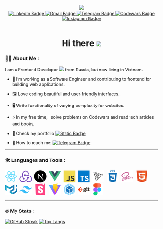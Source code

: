<div id="header" align="center">
  <img src="https://i.giphy.com/media/v1.Y2lkPTc5MGI3NjExMm5oeHp2dW12MzhtcjAzNzA5NzJjYjducnRoaThjZm1tYTR6cnl4OSZlcD12MV9pbnRlcm5hbF9naWZfYnlfaWQmY3Q9Zw/vhsNmFjuN4WDS/giphy.gif" width="100"/>
  <div id="badges">
  <a href="https://www.linkedin.com/in/irina-litvinova-971397266">
    <img src="https://img.shields.io/badge/LinkedIn-red?style=social&logo=LinkedIn" alt="LinkedIn Badge"/>
  </a>
  <a href="https://tsuki13litvinova@gmail.com">
    <img src="https://img.shields.io/badge/Gmail-pink?style=social&logo=Gmail" alt="Gmail Badge"/>
  </a>
  <a href="https://t.me/Tsukimono13">
    <img src="https://img.shields.io/badge/Telegram-grey?style=social&logo=Telegram" alt="Telegram Badge"/>
  </a>
  <a href="https://www.codewars.com/users/LitvinovaIrina">
    <img src="https://img.shields.io/badge/Codewars-red?style=social&logo=Codewars" alt="Codewars Badge"/>
  </a>
  <a href="https://www.instagram.com/tsukimono13/">
    <img src="https://img.shields.io/badge/Instagram-red?style=social&logo=Instagram" alt="Instagram Badge"/>
  </a>
</div>
<img src="https://komarev.com/ghpvc/?username=Tsukimono13&style=flat-square&color=blue" alt=""/>
<h1>
  Hi there
  <img src="https://media.giphy.com/media/hvRJCLFzcasrR4ia7z/giphy.gif" width="30px"/>
</h1>
</div>

### :woman_technologist: About Me :
I am a Frontend Developer <img src="https://media.giphy.com/media/WUlplcMpOCEmTGBtBW/giphy.gif" width="30"> from Russia, but now living in Vietnam.
- :telescope: I’m working as a Software Engineer and contributing to frontend for building web applications.

- :framed_picture: Love coding beautiful and user-friendly interfaces.

- :desktop_computer: Write functionality of varying complexity for websites.

- :zap: In my free time, I solve problems on Codewars and read tech articles and books.

- :open_file_folder: Check my portfolio [![Static Badge](https://img.shields.io/badge/Portfolio-red?style=flat)](https://tsukimono13.github.io/Portfolio/)

- :incoming_envelope: How to reach me: [![Telegram Badge](https://img.shields.io/badge/Telegram-blue?style=flat&logo=Telegram)](https://t.me/Tsukimono13)
 ---

### :hammer_and_wrench: Languages and Tools :
<div>
  <img src="https://github.com/devicons/devicon/blob/master/icons/react/react-original.svg" title="React" alt="React" width="40" height="40"/>&nbsp;
  <img src="https://github.com/devicons/devicon/blob/master/icons/redux/redux-original.svg" title="Redux" alt="Redux" width="40" height="40"/>&nbsp;
  <img src="https://github.com/devicons/devicon/blob/master/icons/nextjs/nextjs-original.svg" title="Next" alt="Next" width="40" height="40"/>&nbsp;
  <img src="https://github.com/devicons/devicon/blob/master/icons/vuejs/vuejs-original.svg" title="Vue" alt="Vue" width="40" height="40"/>&nbsp;
  <img src="https://github.com/devicons/devicon/blob/master/icons/javascript/javascript-original.svg" title="JavaScript" alt="JavaScript" width="40" height="40"/>&nbsp;
  <img src="https://github.com/devicons/devicon/blob/master/icons/typescript/typescript-original.svg" title="TypeScript" alt="TypeScript" width="40" height="40"/>&nbsp;
  <img src="https://github.com/devicons/devicon/blob/master/icons/threejs/threejs-original.svg" title="Three" alt="Three" width="40" height="40"/>&nbsp;
  <img src="https://github.com/devicons/devicon/blob/master/icons/css3/css3-plain-wordmark.svg"  title="CSS3" alt="CSS" width="40" height="40"/>&nbsp;
  <img src="https://github.com/devicons/devicon/blob/master/icons/sass/sass-original.svg"  title="SASS" alt="SASS" width="40" height="40"/>&nbsp;
  <img src="https://github.com/devicons/devicon/blob/master/icons/html5/html5-original.svg" title="HTML5" alt="HTML" width="40" height="40"/>&nbsp;
  <img src="https://github.com/devicons/devicon/blob/master/icons/materialui/materialui-original.svg" title="Material UI" alt="Material UI" width="40" height="40"/>&nbsp;
  <img src="https://github.com/devicons/devicon/blob/master/icons/tailwindcss/tailwindcss-original.svg" title="Tailwind" alt="Tailwind" width="40" height="40"/>&nbsp;
  <img src="https://github.com/devicons/devicon/blob/master/icons/storybook/storybook-original.svg" title="Storybook" alt="Storybook" width="40" height="40"/>&nbsp;
  <img src="https://github.com/devicons/devicon/blob/master/icons/vitejs/vitejs-original.svg" title="Vite" alt="Vite" width="40" height="40"/>&nbsp;
  <img src="https://github.com/devicons/devicon/blob/master/icons/webpack/webpack-original.svg" title="Webpack" alt="Webpack" width="40" height="40"/>&nbsp;
  <img src="https://github.com/devicons/devicon/blob/master/icons/git/git-original-wordmark.svg" title="Git" **alt="Git" width="40" height="40"/>
  <img src="https://github.com/devicons/devicon/blob/master/icons/figma/figma-original.svg" title="Figma" **alt="Figma" width="40" height="40"/>
</div>

 ---

### :fire: My Stats :
[![GitHub Streak](https://github-readme-streak-stats.herokuapp.com?user=Tsukimono13&theme=ocean-gradient&hide_border=true)](https://git.io/streak-stats)
[![Top Langs](https://github-readme-stats.vercel.app/api/top-langs/?username=Tsukimono13&layout=compact&theme=catppuccin_latte)](https://github.com/anuraghazra/github-readme-stats)




